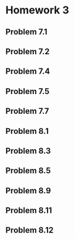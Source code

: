 # Homework 3

## Problem 7.1

## Problem 7.2

## Problem 7.4

## Problem 7.5

## Problem 7.7

## Problem 8.1

## Problem 8.3

## Problem 8.5

## Problem 8.9

## Problem 8.11

## Problem 8.12
